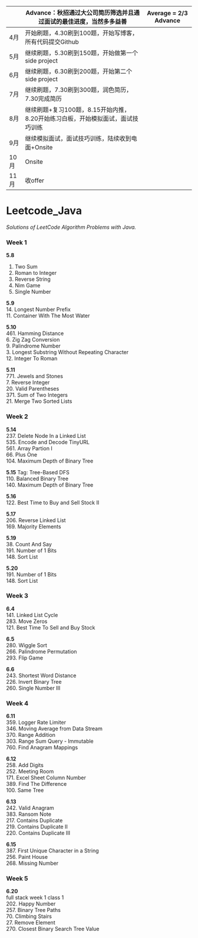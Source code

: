 |     | Advance：秋招通过大公司简历筛选并且通过面试的最佳进度，当然多多益善         | Average = 2/3 Advance |
| --- | --------------------------------------------- | --------------------- |
| 4月  | 开始刷题，4.30刷到100题，开始写博客，所有代码提交Github            |                       |
| 5月  | 继续刷题，5.30刷到150题，开始做第一个side project            |                       |
| 6月  | 继续刷题，6.30刷到200题，开始第二个side project             |                       |
| 7月  | 继续刷题，7.30刷到300题，润色简历，7.30完成简历                 |                       |
| 8月  | 继续刷题+复习100题，8.15开始内推，8.20开始练习白板，开始模拟面试，面试技巧训练 |                       |
| 9月  | 继续模拟面试，面试技巧训练，陆续收到电面+Onsite                   |                       |
| 10月 | Onsite                                        |                       |
| 11月 | 收offer                                        |                       |


# Leetcode_Java
*Solutions of LeetCode Algorithm Problems with Java.*

### Week 1 <br>
**5.8** <br>
1. Two Sum <br>
13. Roman to Integer <br>
344. Reverse String <br>
292. Nim Game <br>
136. Single Number<br>

**5.9** <br>
14. Longest Number Prefix <br>
 11. Container With The Most Water <br>

**5.10** <br>
 461. Hamming Distance <br>
 6. Zig Zag Conversion <br>
 9. Palindrome Number <br>
 3. Longest Substring Without Repeating Character <br>
 12. Integer To Roman

**5.11** <br>
 771. Jewels and Stones <br>
 7. Reverse Integer <br>
 20. Valid Parentheses <br>
 371. Sum of Two Integers <br>
 21. Merge Two Sorted Lists <br>

### Week 2 <br>
**5.14** <br>
 237. Delete Node In a Linked List <br>
 535. Encode and Decode TinyURL <br>
 561. Array Partion I <br>
 66. Plus One  <br>
 104. Maximum Depth of Binary Tree <br>

**5.15** Tag: Tree-Based DFS <br> 
 110. Balanced Binary Tree <br>
 140. Maximum Depth of Binary Tree <br>

**5.16** <br>
 122. Best Time to Buy and Sell Stock II <br>

**5.17** <br>
 206. Reverse Linked List <br>
 169. Majority Elements <br>

**5.19** <br>
 38. Count And Say <br>
 191. Number of 1 Bits <br>
 148. Sort List <br>

**5.20** <br>
 191. Number of 1 Bits <br>
 148. Sort List <br>

### Week 3 <br>
**6.4** <br>
 141. Linked List Cycle <br>
 283. Move Zeros <br>
 121. Best Time To Sell and Buy Stock <br>

**6.5** <br>
 280. Wiggle Sort <br>
 266. Palindrome Permutation <br>
 293. Flip Game <br>

**6.6** <br>
 243. Shortest Word Distance <br>
 226. Invert Binary Tree <br>
 260. Single Number III <br>

### Week 4 <br>
**6.11** <br>
 359. Logger Rate Limiter <br>
 346. Moving Average from Data Stream <br>
 370. Range Addition <br>
 303. Range Sum Query - Immutable <br>
 760. Find Anagram Mappings <br>

**6.12** <br>
 258. Add Digits <br>
 252. Meeting Room <br>
 171. Excel Sheet Column Number <br>
 389. Find The Difference <br>
 100. Same Tree <br>

**6.13** <br>
 242. Valid Anagram <br>
 383. Ransom Note <br>
 217. Contains Duplicate <br>
 219. Contains Duplicate II <br>
 220. Contains Duplicate III <br>
 
 **6.15** <br>
 387. First Unique Character in a String <br>
 256. Paint House <br>
 268. Missing Number <br>
 
 ### Week 5 <br>
 
 **6.20** <br>
 full stack week 1 class 1 <br>
 202. Happy Number <br>
 257. Binary Tree Paths <br>
 70. Climbing Stairs <br>
 27. Remove Element <br>
 270. Closest Binary Search Tree Value <br>
 
 
 
